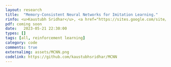 ```yaml
---
layout: research
title:  "Memory-Consistent Neural Networks for Imitation Learning."
rinfo: <u>Kaustubh Sridhar</u>, <a href="https://sites.google.com/site/duttasouradeep39/">Souradeep Dutta</a>, <a href="https://www.seas.upenn.edu/~dineshj/pal/index.html">Dinesh Jayaraman</a>, <a href="https://www.seas.upenn.edu/~weimerj/research.html">James Weimer</a>, <a href="https://www.cis.upenn.edu/~lee/home/index.shtml">Insup Lee</a>. <ul>➥ Submitted to Neural Information Processing Systems (NeurIPS) 2023.</ul> 
pdf: coming soon
date:   2023-05-21 22:30:00
types: []
tags: [all, reinforcement learning]
category: code
comments: true
externalimg: assets/MCNN.png
codelink: https://github.com/kaustubhsridhar/MCNN
---
```

